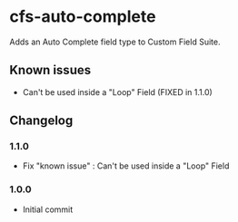 # cfs-auto-complete

Adds an Auto Complete field type to Custom Field Suite.

## Known issues
* Can't be used inside a "Loop" Field (FIXED in 1.1.0)

## Changelog

### 1.1.0
* Fix "known issue" : Can't be used inside a "Loop" Field

### 1.0.0
* Initial commit